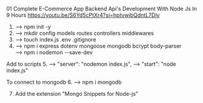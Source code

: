 01 Complete E-Commerce App Backend Api's Development With Node Js In 9 Hours
https://youtu.be/S6Yd5cPtXr4?si=hptvwibQdntL7Dly



1. --> npm init -y
2. --> mkdir config  models routes controllers middlewares  
3. --> touch index.js .env .gitignore
4. --> npm i express dotenv mongoose mongodb bcrypt body-parser  
   --> npm i nodemon --save-dev

Add to scripts
5. --> "server": "nodemon index.js",
   --> "start": "node index.js"

To connect to mongodb
6. --> npm i mongodb

7. Add the extension "Mongo Snippets for Node-js"

